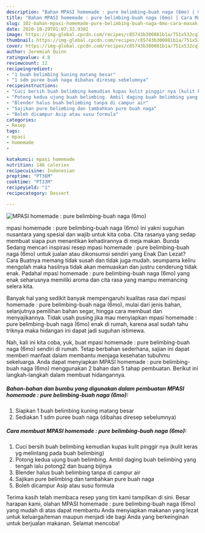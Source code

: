 ```yaml
---
description: "Bahan MPASI homemade : pure belimbing-buah naga (6mo) | Cara Masak MPASI homemade : pure belimbing-buah naga (6mo) Yang Menggugah Selera"
title: "Bahan MPASI homemade : pure belimbing-buah naga (6mo) | Cara Masak MPASI homemade : pure belimbing-buah naga (6mo) Yang Menggugah Selera"
slug: 102-bahan-mpasi-homemade-pure-belimbing-buah-naga-6mo-cara-masak-mpasi-homemade-pure-belimbing-buah-naga-6mo-yang-menggugah-selera
date: 2020-10-29T01:07:33.930Z
image: https://img-global.cpcdn.com/recipes/c85743b300881b1a/751x532cq70/mpasi-homemade-pure-belimbing-buah-naga-6mo-foto-resep-utama.jpg
thumbnail: https://img-global.cpcdn.com/recipes/c85743b300881b1a/751x532cq70/mpasi-homemade-pure-belimbing-buah-naga-6mo-foto-resep-utama.jpg
cover: https://img-global.cpcdn.com/recipes/c85743b300881b1a/751x532cq70/mpasi-homemade-pure-belimbing-buah-naga-6mo-foto-resep-utama.jpg
author: Jeremiah Quinn
ratingvalue: 4.8
reviewcount: 12
recipeingredient:
- "1 buah belimbing kuning matang besar"
- "1 sdm puree buah naga dibahas diresep sebelumnya"
recipeinstructions:
- "Cuci bersih buah belimbing kemudian kupas kulit pinggir nya (kulit keras yg melintang pada buah belimbing)"
- "Potong kedua ujung buah belimbing. Ambil daging buah belimbing yang tengah lalu potong2 dan buang bijinya"
- "Blender halus buah belimbing tanpa di campur air"
- "Sajikan pure belimbing dan tambahkan pure buah naga"
- "Boleh dicampur Asip atau susu formula"
categories:
- Resep
tags:
- mpasi
- homemade
- 

katakunci: mpasi homemade  
nutrition: 146 calories
recipecuisine: Indonesian
preptime: "PT36M"
cooktime: "PT33M"
recipeyield: "1"
recipecategory: Dessert

---
```



![MPASI homemade : pure belimbing-buah naga (6mo)](https://img-global.cpcdn.com/recipes/c85743b300881b1a/751x532cq70/mpasi-homemade-pure-belimbing-buah-naga-6mo-foto-resep-utama.jpg)


mpasi homemade : pure belimbing-buah naga (6mo) ini yakni suguhan nusantara yang spesial dan wajib untuk kita coba. Cita rasanya yang sedap membuat siapa pun menantikan kehadirannya di meja makan.
Bunda Sedang mencari inspirasi resep mpasi homemade : pure belimbing-buah naga (6mo) untuk jualan atau dikonsumsi sendiri yang Enak Dan Lezat? Cara Buatnya memang tidak susah dan tidak juga mudah. seumpama keliru mengolah maka hasilnya tidak akan memuaskan dan justru cenderung tidak enak. Padahal mpasi homemade : pure belimbing-buah naga (6mo) yang enak seharusnya memiliki aroma dan cita rasa yang mampu memancing selera kita.

Banyak hal yang sedikit banyak mempengaruhi kualitas rasa dari mpasi homemade : pure belimbing-buah naga (6mo), mulai dari jenis bahan, selanjutnya pemilihan bahan segar, hingga cara membuat dan menyajikannya. Tidak usah pusing jika mau menyiapkan mpasi homemade : pure belimbing-buah naga (6mo) enak di rumah, karena asal sudah tahu triknya maka hidangan ini dapat jadi suguhan istimewa.




Nah, kali ini kita coba, yuk, buat mpasi homemade : pure belimbing-buah naga (6mo) sendiri di rumah. Tetap berbahan sederhana, sajian ini dapat memberi manfaat dalam membantu menjaga kesehatan tubuhmu sekeluarga. Anda dapat menyiapkan MPASI homemade : pure belimbing-buah naga (6mo) menggunakan 2 bahan dan 5 tahap pembuatan. Berikut ini langkah-langkah dalam membuat hidangannya.

<!--inarticleads1-->

##### Bahan-bahan dan bumbu yang digunakan dalam pembuatan MPASI homemade : pure belimbing-buah naga (6mo):

1. Siapkan 1 buah belimbing kuning matang besar
1. Sediakan 1 sdm puree buah naga (dibahas diresep sebelumnya)




<!--inarticleads2-->

##### Cara membuat MPASI homemade : pure belimbing-buah naga (6mo):

1. Cuci bersih buah belimbing kemudian kupas kulit pinggir nya (kulit keras yg melintang pada buah belimbing)
1. Potong kedua ujung buah belimbing. Ambil daging buah belimbing yang tengah lalu potong2 dan buang bijinya
1. Blender halus buah belimbing tanpa di campur air
1. Sajikan pure belimbing dan tambahkan pure buah naga
1. Boleh dicampur Asip atau susu formula




Terima kasih telah membaca resep yang tim kami tampilkan di sini. Besar harapan kami, olahan MPASI homemade : pure belimbing-buah naga (6mo) yang mudah di atas dapat membantu Anda menyiapkan makanan yang lezat untuk keluarga/teman maupun menjadi ide bagi Anda yang berkeinginan untuk berjualan makanan. Selamat mencoba!
